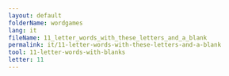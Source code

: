 ```yaml
---
layout: default
folderName: wordgames
lang: it
fileName: 11_letter_words_with_these_letters_and_a_blank
permalink: it/11-letter-words-with-these-letters-and-a-blank
tool: 11-letter-words-with-blanks
letter: 11
---
```

